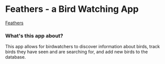 # Feathers - a Bird Watching App 
<a href='https://th-bird-app.herokuapp.com/'>Feathers</a>

### What's this app about? 

This app allows for birdwatchers to discover information about birds, track birds they have seen and are searching for, and add new birds to the database. 
